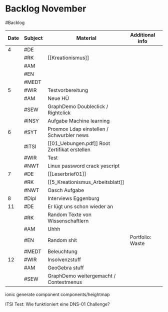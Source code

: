 # Backlog November
#Backlog 

| Date | Subject | Material                                      | Additional info  |     |
| ---- | ------- | --------------------------------------------- | ---------------- | --- |
| 4    | #DE     |                                               |                  |     |
|      | #RK     | [[Kreationismus]]                             |                  |     |
|      | #AM     |                                               |                  |     |
|      | #EN     |                                               |                  |     |
|      | #MEDT   |                                               |                  |     |
| 5    | #WIR    | Testvorbereitung                              |                  |     |
|      | #AM     | Neue HÜ                                       |                  |     |
|      | #SEW    | GraphDemo Doubleclick / Rightclick            |                  |     |
|      | #INSY   | Aufgabe Machine learning                      |                  |     |
| 6    | #SYT    | Proxmox Ldap einstellen / Schwurbler news     |                  |     |
|      | #ITSI   | [[01_Uebungen.pdf]] Root Zertifikat erstellen |                  |     |
|      | #WIR    | Test                                          |                  |     |
|      | #NWT    | Linux password crack yescript                 |                  |     |
| 7    | #DE     | [[Leserbrief01]]                              |                  |     |
|      | #RK     | [[5_Kreationismus_Arbeitsblatt]]              |                  |     |
|      | #NWT    | Oasch Aufgabe                                 |                  |     |
| 8    | #Dipl   | Interviews Eggenburg                          |                  |     |
| 11   | #DE     | Er lügt uns schon wieder an                   |                  |     |
|      | #RK     | Random Texte von Wissenschaftlern             |                  |     |
|      | #AM     | Uhhh                                          |                  |     |
|      | #EN     | Random shit                                   | Portfolio: Waste |     |
|      | #MEDT   | Beleuchtung                                   |                  |     |
| 12   | #WIR    | Insolvenzstuff                                |                  |     |
|      | #AM     | GeoGebra stuff                                |                  |     |
|      | #SEW    | GraphDemo weitergemacht / Contextmenus        |                  |     |
ionic generate component components/heightmap

ITSI Test: Wie funktioniert eine DNS-01 Challenge? 
